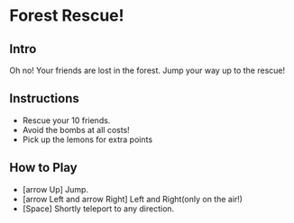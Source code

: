 # Forest Rescue!


## Intro

Oh no! Your friends are lost in the forest. Jump your way up to the rescue!

## Instructions

- Rescue your 10 friends.
- Avoid the bombs at all costs!
- Pick up the lemons for extra points

## How to Play

- [arrow Up]  Jump.
- [arrow Left and arrow Right]  Left and Right(only on the air!)
- [Space] Shortly teleport to any direction.
